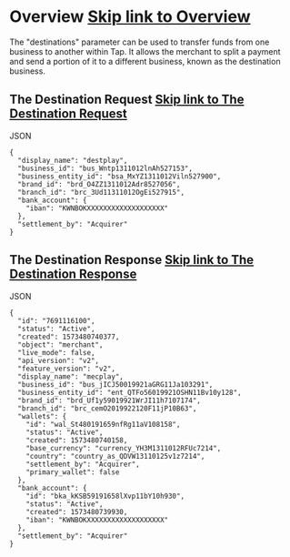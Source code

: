 # Overview   [Skip link to Overview](https://developers.tap.company/reference/destinations\#overview)

The "destinations" parameter can be used to transfer funds from one business to another within Tap. It allows the merchant to split a payment and send a portion of it to a different business, known as the destination business.

## The Destination Request   [Skip link to The Destination Request](https://developers.tap.company/reference/destinations\#the-destination-request)

JSON

```rdmd-code lang-json theme-light
{
  "display_name": "destplay",
  "business_id": "bus_Wntp1311012lnAh527153",
  "business_entity_id": "bsa_MxYZ1311012Viln527900",
  "brand_id": "brd_O4ZZ1311012Adr8527056",
  "branch_id": "brc_3Ud11311012OgEi527915",
  "bank_account": {
    "iban": "KWNBOKXXXXXXXXXXXXXXXXXXX"
  },
  "settlement_by": "Acquirer"
}

```

## The Destination Response   [Skip link to The Destination Response](https://developers.tap.company/reference/destinations\#the-destination-response)

JSON

```rdmd-code lang-json theme-light
{
  "id": "7691116100",
  "status": "Active",
  "created": 1573480740377,
  "object": "merchant",
  "live_mode": false,
  "api_version": "v2",
  "feature_version": "v2",
  "display_name": "mecplay",
  "business_id": "bus_jICJ50019921aGRG11Ja103291",
  "business_entity_id": "ent_QTFo56019921OSHN11Bv10y128",
  "brand_id": "brd_Uf1y59019921WrJI11h7107174",
  "branch_id": "brc_cemO2019922120F11jP10B63",
  "wallets": {
    "id": "wal_St480191659nfRg11aV108158",
    "status": "Active",
    "created": 1573480740158,
    "base_currency": "currency_YH3M1311012RFUc7214",
    "country": "country_as_QDVW13110125v1z7214",
    "settlement_by": "Acquirer",
    "primary_wallet": false
  },
  "bank_account": {
    "id": "bka_kKSB59191658lXvp11bY10h930",
    "status": "Active",
    "created": 1573480739930,
    "iban": "KWNBOKXXXXXXXXXXXXXXXXXXX"
  },
  "settlement_by": "Acquirer"
}

```